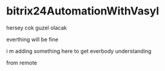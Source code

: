 # bitrix24AutomationWithVasyl

hersey cok guzel olacak

everthing will be fine 

i m adding something here to get everbody understanding 

from remote
